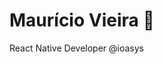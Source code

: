 # Maurício Vieira :wave:

React Native Developer @ioasys

<!---
- 👋 Hi, I’m @mauriciovr13
- 👀 I’m interested in ...
- 🌱 I’m currently learning ...
- 💞️ I’m looking to collaborate on ...
- 📫 How to reach me ...


mauriciovr13/mauriciovr13 is a ✨ special ✨ repository because its `README.md` (this file) appears on your GitHub profile.
You can click the Preview link to take a look at your changes.
--->
